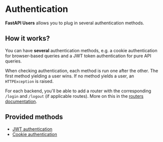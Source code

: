# Authentication

**FastAPI Users** allows you to plug in several authentication methods.

## How it works?

You can have **several** authentication methods, e.g. a cookie authentication for browser-based queries and a JWT token authentication for pure API queries.

When checking authentication, each method is run one after the other. The first method yielding a user wins. If no method yields a user, an `HTTPException` is raised.

For each backend, you'll be able to add a router with the corresponding `/login` and `/logout` (if applicable routes). More on this in the [routers documentation](routers/index.md).

## Provided methods

* [JWT authentication](jwt.md)
* [Cookie authentication](cookie.md)

